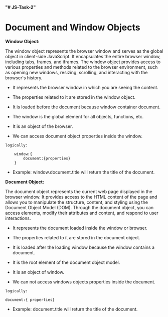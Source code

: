 **"# JS-Task-2"**

# Document and Window Objects

**Window Object:**

The window object represents the browser window and serves as the global object in client-side JavaScript. It encapsulates the entire browser window, including tabs, frames, and iframes. The window object provides access to various properties and methods related to the browser environment, such as opening new windows, resizing, scrolling, and interacting with the browser's history.

+ It represents the browser window in which you are seeing the content.

+ The properties related to it are stored in the window object.

+ It is loaded before the document because window container document.

+ The window is the global element for all objects, functions, etc.

+ It is an object of the browser.

+ We can access document object properties inside the window.
```
logically:

    window:{
        document:{properties}
    }
```
+ Example: window.document.title will return the title of the document.

**Document Object:**

The document object represents the current web page displayed in the browser window. It provides access to the HTML content of the page and allows you to manipulate the structure, content, and styling using the Document Object Model (DOM). Through the document object, you can access elements, modify their attributes and content, and respond to user interactions.

+ It represents the document loaded inside the window or browser.

+ The properties related to it are stored in the document object.

+ It is loaded after the loading window because the window contains a document.

+ It is the root element of the document object model.

+ It is an object of window.

+ We can not access windows objects properties inside the document.
```
logically:

document:{ properties}
```
+ Example: document.title will return the title of the document.

